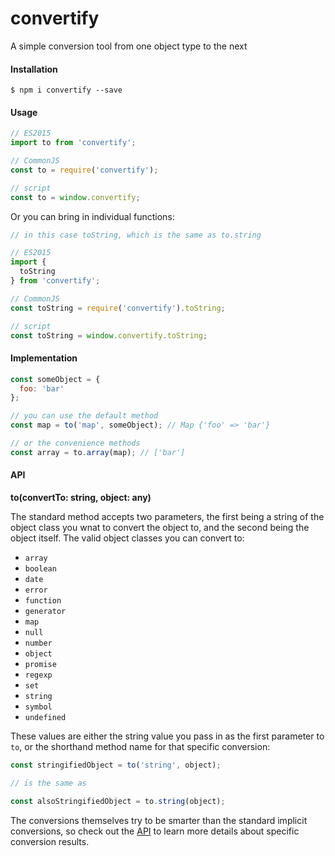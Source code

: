 # convertify

A simple conversion tool from one object type to the next

#### Installation

```
$ npm i convertify --save
```

#### Usage

```javascript
// ES2015
import to from 'convertify';

// CommonJS
const to = require('convertify');

// script
const to = window.convertify;
```

Or you can bring in individual functions:
```javascript
// in this case toString, which is the same as to.string

// ES2015
import {
  toString
} from 'convertify';

// CommonJS
const toString = require('convertify').toString;

// script
const toString = window.convertify.toString;
```

#### Implementation

```javascript
const someObject = {
  foo: 'bar'
};

// you can use the default method
const map = to('map', someObject); // Map {'foo' => 'bar'}

// or the convenience methods
const array = to.array(map); // ['bar']
```

#### API

**to(convertTo: string, object: any)**

The standard method accepts two parameters, the first being a string of the object class you wnat to convert the object to, and the second being the object itself. The valid object classes you can convert to:
* `array`
* `boolean`
* `date`
* `error`
* `function`
* `generator`
* `map`
* `null`
* `number`
* `object`
* `promise`
* `regexp`
* `set`
* `string`
* `symbol`
* `undefined`

These values are either the string value you pass in as the first parameter to `to`, or the shorthand method name for that specific conversion:

```javascript
const stringifiedObject = to('string', object);

// is the same as

const alsoStringifiedObject = to.string(object);
```

The conversions themselves try to be smarter than the standard implicit conversions, so check out the [API](API.md) to learn more details about specific conversion results.
